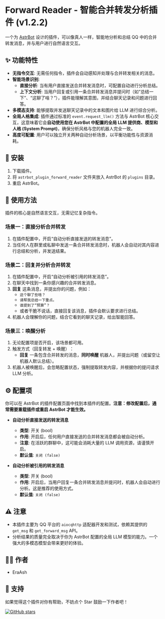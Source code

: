 # Forward Reader - 智能合并转发分析插件 (v1.2.2)

一个为 [AstrBot](https://github.com/Soulter/AstrBot) 设计的插件，可以像真人一样，智能地分析和总结 QQ 中的合并转发消息，并与用户进行自然语言交互。

## ✨ 功能特性

- **无指令交互**: 无需任何指令，插件会自动感知并处理与合并转发相关的消息。
- **智能场景识别**:
  - **直接分析**: 当有用户直接发送合并转发消息时，可配置自动进行分析总结。
  - **上下文分析**: 当用户回复或引用一条合并转发消息并提问时（如“总结一下”、“这聊了啥？”），插件能理解其意图，并结合聊天记录和问题进行回答。
- **多模态支持**: 能够提取并发送聊天记录中的文本和图片给 LLM 进行综合分析。
- **全局人格集成**: 插件通过标准的 `event.request_llm()` 方法与 AstrBot 核心交互，这意味着它会**自动使用您在 AstrBot 中配置的全局 LLM 提供商、模型和人格 (System Prompt)**，确保分析风格与您的机器人完全一致。
- **高度可配置**: 用户可以独立开关两种自动分析场景，以平衡功能性与资源消耗。

## 🚀 安装

1. 下载插件。
2. 将 `astrbot_plugin_forward_reader` 文件夹放入 AstrBot 的 `plugins` 目录。
3. 重启 AstrBot。

## 📖 使用方法

插件的核心是自然语言交互，无需记忆复杂指令。

### 场景一：直接分析合并转发

1. 在插件配置中，开启“自动分析直接发送的转发消息”。
2. 当任何人在群里或私聊中发送一条合并转发消息时，机器人会自动对其内容进行总结和分析，并发送结果。

### 场景二：回复并分析合并转发

1. 在插件配置中，开启“自动分析被引用的转发消息”。
2. 在聊天中找到一条你感兴趣的合并转发消息。
3. **回复** 这条消息，并提出你的问题，例如：
   - `这个聊了些啥？`
   - `请帮我总结一下重点。`
   - `谁提到了“预算”？`
   - 或者干脆不说话，直接回复该消息，插件会默认要求进行总结。
4. 机器人会理解你的问题，结合它看到的聊天记录，给出智能回答。

### 场景三：唤醒分析

1. 无论配置项是否开启，该场景都可用。
2. ​触发方式（回复转发 + 唤醒）​：
   * **回复** 一条包含合并转发的消息，**同时唤醒** 机器人，并提出问题（或留空让机器人默认总结）。
3. 机器人被唤醒后，会忽略配置状态，强制提取转发内容，并根据你的提问请求 LLM 分析。

## ⚙️ 配置项

你可以在 AstrBot 的插件配置页面中找到本插件的配置。**注意：修改配置后，通常需要重载插件或重启 AstrBot 才能生效。**

- **自动分析直接发送的转发消息**
  
  - **类型**: 开关 (bool)
  - **作用**: 开启后，任何用户直接发送的合并转发消息都会被自动分析。
  - **注意**: 在活跃的群聊中，这可能会消耗大量的 LLM 调用资源，请谨慎开启。
  - **默认值**: `关闭 (false)`
- **自动分析被引用的转发消息**
  
  - **类型**: 开关 (bool)
  - **作用**: 开启后，当用户回复一条合并转发消息并提问时，机器人会自动进行分析。这是推荐的使用方式。
  - **默认值**: `关闭 (false)`

## ⚠️ 注意

- 本插件主要为 QQ 平台的 `aiocqhttp` 适配器开发和测试，依赖其提供的 `get_msg` 和 `get_forward_msg` API。
- 分析结果的质量完全取决于你为 AstrBot 配置的全局 LLM 模型的能力。一个强大的多模态模型会带来更好的体验。

## 👨‍💻 作者

- EraAsh

## 🌟 支持

如果觉得这个插件对你有帮助，不妨点个 Star 鼓励一下作者吧！

[![GitHub stars](https://img.shields.io/github/stars/EraAsh/astrbot_plugin_forward_reader.svg?style=social&label=Star)](https://github.com/EraAsh/astrbot_plugin_forward_reader)

